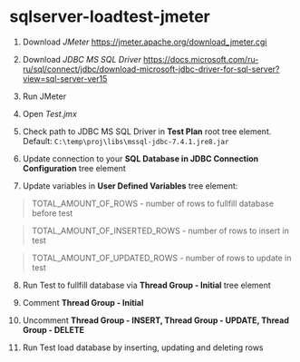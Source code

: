 # sqlserver-loadtest-jmeter


1. Download *JMeter*
https://jmeter.apache.org/download_jmeter.cgi

2. Download *JDBC MS SQL Driver*
https://docs.microsoft.com/ru-ru/sql/connect/jdbc/download-microsoft-jdbc-driver-for-sql-server?view=sql-server-ver15

3. Run JMeter 

4. Open *Test.jmx*

5. Check path to JDBC MS SQL Driver in **Test Plan** root tree element.
Default: `C:\temp\proj\libs\mssql-jdbc-7.4.1.jre8.jar`

6. Update connection to your **SQL Database in JDBC Connection Configuration** tree element

7. Update variables in **User Defined Variables** tree element:

>TOTAL_AMOUNT_OF_ROWS - number of rows to fullfill database before test

>TOTAL_AMOUNT_OF_INSERTED_ROWS - number of rows to insert in test

>TOTAL_AMOUNT_OF_UPDATED_ROWS - number of rows to update in test


8. Run Test to fullfill database via **Thread Group - Initial** tree element

9. Comment **Thread Group - Initial**

10. Uncomment **Thread Group - INSERT, Thread Group - UPDATE, Thread Group - DELETE**

11. Run Test load database by inserting, updating and deleting rows